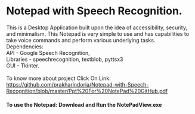 # Notepad with Speech Recognition.
This is a Desktop Application built upon the idea of accessibility, security, and minimalism. This Notepad is very simple to use and has capabilities to take voice commands and perform various underlying tasks.<br>
Dependencies: <br>
API - Google Speech Recognition,<br> 
Libraries - speechrecognition, textblob, pyttsx3 <br>
GUI - Tkinter. <br>
<br>
To know more about project Click On Link:<br>
https://github.com/prakharindoria/Notepad-with-Speech-Recognition/blob/master/Ppt%20For%20NotePad%20GitHub.pdf


<h4>To use the Notepad:
  Download and Run the NotePadView.exe
 </h4>


